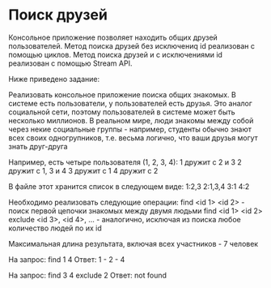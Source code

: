 # Поиск друзей

Консольное приложение позволяет находить общих друзей пользователей.
Метод поиска друзей без исключениq id реализован с помощью циклов.
Метод поиcка друзей и с исключениями id реализован с помощью Stream API.

Ниже приведено задание:

Реализовать консольное приложение поиска общих знакомых. В системе есть пользователи, у пользователей есть друзья.
Это аналог социальной сети, поэтому пользователей в системе может быть несколько миллионов.
В реальном мире, люди знакомы между собой через некие социальные группы - например,
студенты обычно знают всех своих одногрупников, т.е. весьма логично, что ваши друзья могут знать друг-друга

Например, есть четыре пользователя (1, 2, 3, 4):
1 дружит с 2 и 3
2 дружит с 1, 3 и 4
3 дружит с 1
4 дружит с 2

В файле этот хранится список в следующем виде:
1:2,3
2:1,3,4
3:1
4:2

Необходимо реализовать следующие операции:
find <id 1> <id 2> - поиск первой цепочки знакомых между двумя людьми
find <id 1> <id 2> exclude <id 3>, <id 4>, ... - аналогично, исключая из поиска любое количество людей по их id

Максимальная длина результата, включая всех участников - 7 человек

На запрос:
find 1 4
Ответ:
1 - 2 - 4

На запрос:
find 3 4 exclude 2
Ответ:
not found
